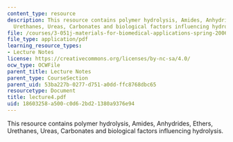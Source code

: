 ```yaml
---
content_type: resource
description: This resource contains polymer hydrolysis, Amides, Anhydrides, Ethers,
  Urethanes, Ureas, Carbonates and biological factors influencing hydrolysis.
file: /courses/3-051j-materials-for-biomedical-applications-spring-2006/18603258a500c0d62bd21380a9376e94_lecture4.pdf
file_type: application/pdf
learning_resource_types:
- Lecture Notes
license: https://creativecommons.org/licenses/by-nc-sa/4.0/
ocw_type: OCWFile
parent_title: Lecture Notes
parent_type: CourseSection
parent_uid: 53ba227b-0277-d751-a0dd-ffc8768dbc65
resourcetype: Document
title: lecture4.pdf
uid: 18603258-a500-c0d6-2bd2-1380a9376e94
---
```

This resource contains polymer hydrolysis, Amides, Anhydrides, Ethers, Urethanes, Ureas, Carbonates and biological factors influencing hydrolysis.